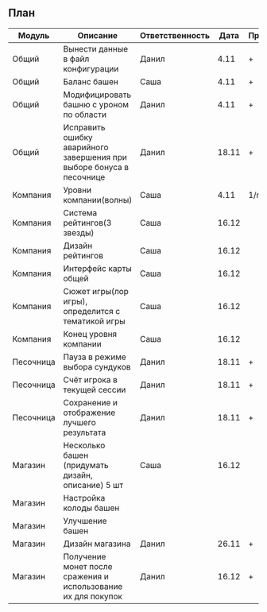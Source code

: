 План
----------------------------------------------------------------
| Модуль    | Описание                                                             | Ответственность | Дата  | Прогресс |
|-----------|----------------------------------------------------------------------|-----------------|-------|----------|
| Общий     | Вынести данные в файл конфигурации                                   | Данил           | 4.11  | +        |
| Общий     | Баланс башен                                                         | Саша            | 4.11  | +        |
| Общий     | Модифицировать башню с уроном по области                             | Данил           | 4.11  | +        |
| Общий     | Исправить ошибку аварийного завершения при выборе бонуса в песочнице | Данил           | 18.11 | +        |
| Компания  | Уровни компании(волны)                                               | Саша            | 4.11  | 1/n?     |
| Компания  | Система рейтингов(3 звезды)                                          | Саша            | 16.12 |          |
| Компания  | Дизайн рейтингов                                                     | Саша            | 16.12 |          |
| Компания  | Интерфейс карты общей                                                | Саша            | 16.12 |          |
| Компания  | Сюжет игры(лор игры), определится с тематикой игры                   | Саша            | 16.12 |          |
| Компания  | Конец уровня компании                                                | Саша            | 16.12 |          |
| Песочница | Пауза в режиме выбора сундуков                                       | Данил           | 18.11 | +        |
| Песочница | Счёт игрока в текущей сессии                                         | Данил           | 18.11 | +        |
| Песочница | Сохранение и отображение лучшего результата                          | Данил           | 18.11 | +        |
| Магазин   | Несколько башен (придумать дизайн, описание) 5 шт                    | Саша            | 16.12 |          |
| Магазин   | Настройка колоды башен                                               |                 |       |          |
| Магазин   | Улучшение башен                                                      |                 |       |          |
| Магазин   | Дизайн магазина                                                      | Данил           | 26.11 | +        |
| Магазин   | Получение монет после сражения и использование их для покупок        | Данил           | 16.12 | +        |
